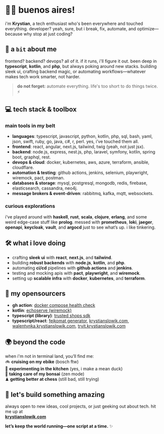 # 💃🏽 buenos aires!  

i'm **Krystian**, a tech enthusiast who's been everywhere and touched everything. developer? yeah, sure, but i break, fix, automate, and optimize—because why stop at just coding?    

## 🚀 a `bit` about me  

frontend? backend? devops? all of it. if it runs, i'll figure it out. been deep in **typescript**, **kotlin**, and **php**, but always poking around new stacks. building sleek ui, crafting backend magic, or automating workflows—whatever makes tech work smarter, not harder.  

> **do not forget:** automate everything. life's too short to do things twice. ⚡  

## 💻 tech stack & toolbox  

### main tools in my belt  
- **languages**: typescript, javascript, python, kotlin, php, sql, bash, yaml, json, swift, ruby, go, java, c#, r, perl. yes, i’ve touched them all.  
- **frontend**: react, angular, next.js, tailwind, twig (yeah, not just jsx).  
- **backend**: node.js, express, nest.js, php, laravel, symfony, kotlin, spring boot, graphql, rest.  
- **devops & cloud**: docker, kubernetes, aws, azure, terraform, ansible, cloudflare.  
- **automation & testing**: github actions, jenkins, selenium, playwright, wiremock, pact, postman.  
- **databases & storage**: mysql, postgresql, mongodb, redis, firebase, elasticsearch, cassandra, neo4j.  
- **message brokers & event-driven**: rabbitmq, kafka, mqtt, websockets.  

### curious explorations  
i've played around with **haskell**, **rust**, **scala**, **clojure**, **erlang**, and some weird edge-case stuff like **prolog**. messed with **prometheus**, **loki**, **jaeger**, **openapi**, **keycloak**, **vault**, and **argocd** just to see what’s up. i like tinkering.  

## 🛠️ what i love doing  
- crafting **sleek ui** with **react**, **next.js**, and **tailwind**.  
- building **robust backends** with **node.js**, **kotlin**, and **php**.  
- automating **ci/cd** pipelines with **github actions** and **jenkins**.  
- testing and mocking apis with **pact**, **playwright**, and **wiremock**.  
- setting up **scalable infra** with **docker**, **kubernetes**, and **terraform**.  

## 🌱 my opensourcers  
- **gh action**: [docker compose health check](https://github.com/marketplace/actions/docker-compose-health-check)  
- **kotlin**: [echoserve (wiremock)](https://github.com/jaracogmbh/echoserve)  
- **typescript (library)**: [trusted shops sdk](https://github.com/krystianslowik/trustedshops-typescript-sdk)  
- **typescript/react**: [fejkomat generator](https://github.com/krystianslowik/hermitowski-fejkomat-generator), [krystianslowik.com](https://github.com/krystianslowik/krystianslowik_com), [walentynka.krystianslowik.com](https://github.com/krystianslowik/walentyna), [tryit.krystianslowik.com](https://github.com/krystianslowik/nice-tryit-editor)  

## 🌍 beyond the code  
when i'm not in terminal land, you’ll find me:  
🚲 **cruising on my ebike** (bosch ftw)  
🍳 **experimenting in the kitchen** (yes, i make a mean duck)  
🌱 **taking care of my bonsai** (zen mode)  
♟ **getting better at chess** (still bad, still trying)  

## 🤝 let's build something amazing  
always open to new ideas, cool projects, or just geeking out about tech. hit me up at  
[**krystianslowik.com**](https://krystianslowik.com)  

**let’s keep the world running—one script at a time.** ✨  